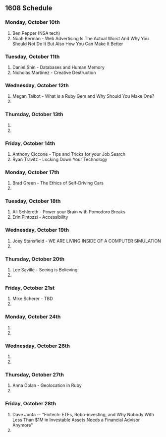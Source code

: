 ## 1608 Schedule

### Monday, October 10th

1.  Ben Pepper (NSA tech)
2.  Noah Berman - Web Advertising Is The Actual Worst And Why You Should Not Do It But Also How You Can Make It Better

### Tuesday, October 11th

1. Daniel Shin - Databases and Human Memory 
2. Nicholas Martinez - Creative Destruction 

### Wednesday, October 12th

1. Megan Talbot - What is a Ruby Gem and Why Should You Make One?
2. 

### Thursday, October 13th

1.  
2.  

### Friday, October 14th

1.  Anthony Ciccone - Tips and Tricks for your Job Search 
2.  Ryan Travitz - Locking Down Your Technology

### Monday, October 17th

1.  Brad Green - The Ethics of Self-Driving Cars
2.   

### Tuesday, October 18th

1.  Ali Schlereth - Power your Brain with Pomodoro Breaks
2.  Erin Pintozzi - Accessibility

### Wednesday, October 19th

1.  Joey Stansfield - WE ARE LIVING INSIDE OF A COMPUTER SIMULATION  
2.   

### Thursday, October 20th

1.  Lee Saville - Seeing is Believing  
2.   

### Friday, October 21st

1.   Mike Scherer - TBD
2.  

### Monday, October 24th

1.   
2. 

### Wednesday, October 26th

1.   
2. 

### Thursday, October 27th

1. Anna Dolan - Geolocation in Ruby
2. 

### Friday, October 28th

1.   Dave Junta -- "Fintech:  ETFs, Robo-investing, and Why Nobody With Less Than $1M in Investable Assets Needs a Financial Advisor Anymore"
2. 
